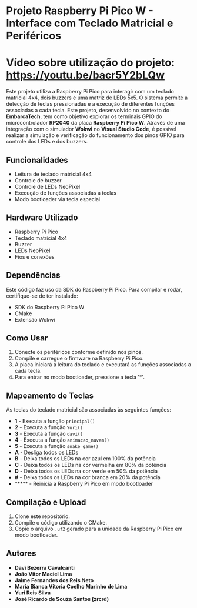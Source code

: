 # Projeto Raspberry Pi Pico W - Interface com Teclado Matricial e Periféricos

# Vídeo sobre utilização do projeto: https://youtu.be/bacr5Y2bLQw


Este projeto utiliza a Raspberry Pi Pico para interagir com um teclado matricial 4x4, dois buzzers e uma matriz de LEDs 5x5. O sistema permite a detecção de teclas pressionadas e a execução de diferentes funções associadas a cada tecla. Este projeto, desenvolvido no contexto do **EmbarcaTech**, tem como objetivo explorar os terminais GPIO do microcontrolador **RP2040** da placa **Raspberry Pi Pico W**. Através de uma integração com o simulador **Wokwi** no **Visual Studio Code**, é possível realizar a simulação e verificação do funcionamento dos pinos GPIO para controle dos LEDs e dos buzzers.

## Funcionalidades
- Leitura de teclado matricial 4x4
- Controle de buzzer
- Controle de LEDs NeoPixel
- Execução de funções associadas a teclas
- Modo bootloader via tecla especial

## Hardware Utilizado
- Raspberry Pi Pico
- Teclado matricial 4x4
- Buzzer
- LEDs NeoPixel
- Fios e conexões

## Dependências
Este código faz uso da SDK do Raspberry Pi Pico. Para compilar e rodar, certifique-se de ter instalado:
- SDK do Raspberry Pi Pico W
- CMake
- Extensão Wokwi

## Como Usar
1. Conecte os periféricos conforme definido nos pinos.
2. Compile e carregue o firmware na Raspberry Pi Pico.
3. A placa iniciará a leitura do teclado e executará as funções associadas a cada tecla.
4. Para entrar no modo bootloader, pressione a tecla '*'.

## Mapeamento de Teclas
As teclas do teclado matricial são associadas às seguintes funções:
- **1** - Executa a função `principal()`
- **2** - Executa a função `Yuri()`
- **3** - Executa a função `davi()`
- **4** - Executa a função `animacao_nuvem()`
- **5** - Executa a função `snake_game()`
- **A** - Desliga todos os LEDs
- **B** - Deixa todos os LEDs na cor azul em 100% da potência
- **C** - Deixa todos os LEDs na cor vermelha em 80% da potência
- **D** - Deixa todos os LEDs na cor verde em 50% da potência 
- **#** - Deixa todos os LEDs na cor branca em 20% da potência
- ***** - Reinicia a Raspberry Pi Pico em modo bootloader

## Compilação e Upload
1. Clone este repositório.
2. Compile o código utilizando o CMake.
3. Copie o arquivo `.uf2` gerado para a unidade da Raspberry Pi Pico em modo bootloader.

## Autores
- **Davi Bezerra Cavalcanti**
- **João Vitor Maciel Lima**
- **Jaime Fernandes dos Reis Neto**
- **Maria Bianca Vitoria Coelho Marinho de Lima**
- **Yuri Reis Silva**
- **José Ricardo de Souza Santos (zrcrd)**

